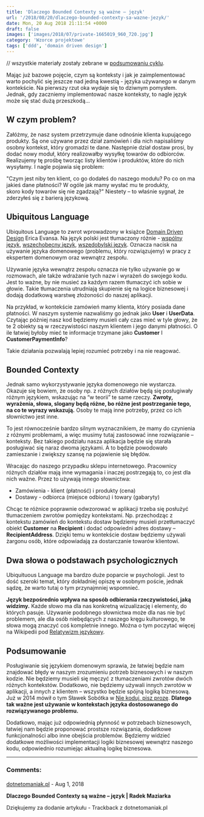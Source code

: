 ```yaml
---
title: 'Dlaczego Bounded Contexty są ważne – język'
url: '/2018/08/20/dlaczego-bounded-contexty-sa-wazne-jezyk/'
date: Mon, 20 Aug 2018 21:11:54 +0000
draft: false
images: ['images/2018/07/private-1665019_960_720.jpg']
category: 'Wzorce projektowe'
tags: ['ddd', 'domain driven design']
---
```


 // wszystkie materiały zostały zebrane w [podsumowaniu cyklu](/2018/07/16/dlaczego-bounded-contexty-sa-wazne-podsumowanie/).

Mając już bazowe pojęcie, czym są konteksty i jak je zaimplementować warto pochylić się jeszcze nad jedną kwestią - języka używanego w danym kontekście. Na pierwszy rzut oka wydaje się to dziwnym pomysłem. Jednak, gdy zaczniemy implementować nasze konteksty, to nagle język może się stać dużą przeszkodą...

## **W czym problem?**

Załóżmy, że nasz system przetrzymuje dane odnośnie klienta kupującego produkty. Są one używane przez dział zamówień i dla nich napisaliśmy osobny kontekst, który gromadzi te dane. Następnie dział dostaw prosi, by dodać nowy moduł, który realizowałby wysyłkę towarów do odbiorców. Realizujemy tę prośbę tworząc listy klientów i produktów, które do nich wysyłamy. I nagle pojawia się problem:

"Czym jest niby ten klient, co go dodałeś do naszego modułu? Po co on ma jakieś dane płatności? W ogóle jak mamy wysłać mu te produkty, skoro kody towarów się nie zgadzają?" Niestety – to właśnie sygnał, że zderzyłeś się z barierą językową.

## **Ubiquitous** **Language**

Ubiquitous Language to zwrot wprowadzony w książce [Domain Driven Design](https://www.amazon.com/gp/product/0321125215?ie=UTF8&tag=martinfowlerc-20&linkCode=as2&camp=1789&creative=9325&creativeASIN=0321125215) Erica Evansa. Na język polski jest tłumaczony różnie - [wspólny język](https://dddunveiled.wordpress.com/2016/03/29/ubiquitous-language-czyli-dlaczego-nie-lubie-kubusia-puchatka/), [wszechobecny język](https://sprawnainzynieriaoprogramowania.blogspot.com/2008/10/najpierw-dziedzina.html), [wszędobylski język](https://bottega.com.pl/pdf/materialy/sdj-ddd.pdf). Oznacza nacisk na używanie języka domenowego (problemu, który rozwiązujemy) w pracy z ekspertem domenowym oraz wewnątrz zespołu.

Używanie języka wewnątrz zespołu oznacza nie tylko używanie go w rozmowach, ale także wdrażanie tych nazw i wyrażeń do swojego kodu. Jest to ważne, by nie musieć za każdym razem tłumaczyć ich sobie w głowie. Takie tłumaczenia utrudniają skupienie się na logice biznesowej i dodają dodatkową warstwę złożoności do naszej aplikacji.

Na przykład, w kontekście zamówień mamy klienta, który posiada dane płatności. W naszym systemie nazwaliśmy go jednak jako **User** i **UserData**. Czytając później nasz kod będziemy musieli cały czas mieć w tyle głowy, że te 2 obiekty są w rzeczywistości naszym klientem i jego danymi płatności. O ile łatwiej byłoby mieć te informacje trzymane jako **Customer** I **CustomerPaymentInfo**?

Takie działania pozwalają lepiej rozumieć potrzeby i na nie reagować.

## **Bounded Contexty**

Jednak samo wykorzystywanie języka domenowego nie wystarcza. Okazuje się bowiem, że osoby np. z różnych działów będą się posługiwały różnym językiem, wskazując na “w teorii” te same rzeczy. **Zwroty, wyrażenia, słowa, slogany będą różne, bo różne jest postrzeganie tego, na co te wyrazy wskazują.** Osoby te mają inne potrzeby, przez co ich słownictwo jest inne.

To jest równocześnie bardzo silnym wyznacznikiem, że mamy do czynienia z różnymi problemami, a więc musimy tutaj zastosować inne rozwiązanie – konteksty. Bez takiego podziału nasza aplikacja będzie się starała posługiwać się naraz dwoma językami. A to będzie powodowało zamieszanie i zwiększy szansę na pojawienie się błędów.

Wracając do naszego przypadku sklepu internetowego. Pracownicy różnych działów mają inne wymagania i inaczej postrzegają to, co jest dla nich ważne. Przez to używają innego słownictwa:

 *   Zamówienia - klient (płatność) i produkty (cena)
 *   Dostawy - odbiorca (miejsce odbioru) i towary (gabaryty)

Chcąc te różnice poprawnie odwzorować w aplikacji trzeba się posłużyć tłumaczeniem zwrotów pomiędzy kontekstami. Np. przechodząc z kontekstu zamówień do kontekstu dostaw będziemy musieli przetłumaczyć obiekt **Customer** na **Recipient** i dodać odpowiedni adres dostawy – **RecipientAddress**. Dzięki temu w kontekście dostaw będziemy używali żargonu osób, które odpowiadają za dostarczanie towarów klientowi.

## **Dwa słowa o podstawach psychologicznych**

Ubiquituous Language ma bardzo duże poparcie w psychologii. Jest to dość szeroki temat, który dokładniej opiszę w osobnym poście, jednak sądzę, że warto tutaj o tym przynajmniej wspomnieć.

**Język bezpośrednio wpływa na sposób odbierania rzeczywistości, jaką widzimy.** Każde słowo ma dla nas konkretną wizualizację i elementy, do których pasuje. Używanie podobnego słownictwa może dla nas nie być problemem, ale dla osób niebędących z naszego kręgu kulturowego, te słowa mogą znaczyć coś kompletnie innego. Można o tym poczytać więcej na Wikipedii pod [Relatywizm językowy](https://pl.wikipedia.org/wiki/Hipoteza_Sapira-Whorfa).

## **Podsumowanie**

Posługiwanie się językiem domenowym sprawia, że łatwiej będzie nam znajdować błędy w naszym zrozumieniu potrzeb biznesowych i w naszym kodzie. Nie będziemy musieli się męczyć z tłumaczeniami zwrotów dwóch różnych kontekstów. Dodatkowo, nie będziemy używali innych zwrotów w aplikacji, a innych z klientem – wszystko będzie spójną logiką biznesową. Już w 2014 mówił o tym Sławek Sobótka w [Nie koduj, pisz prozę](https://www.youtube.com/watch?v=CKONKZLmMwk). **Dlatego tak ważne jest używanie w kontekstach języka dostosowanego do rozwiązywanego problemu.**

Dodatkowo, mając już odpowiednią płynność w potrzebach biznesowych, łatwiej nam będzie proponować prostsze rozwiązania, dodatkowe funkcjonalności albo inne obejścia problemów. Będziemy widzieć dodatkowe możliwości implementacji logiki biznesowej wewnątrz naszego kodu, odpowiednio rozumiejąc aktualną logikę biznesowa.

---
### Comments:
#### 
[dotnetomaniak.pl](https://dotnetomaniak.pl/Dlaczego-Bounded-Contexty-sa-wazne-jezyk-Radek-Maziarka "") - <time datetime="2018-08-20 22:19:19">Aug 1, 2018</time>

**Dlaczego Bounded Contexty są ważne – język | Radek Maziarka**

Dziękujemy za dodanie artykułu - Trackback z dotnetomaniak.pl
